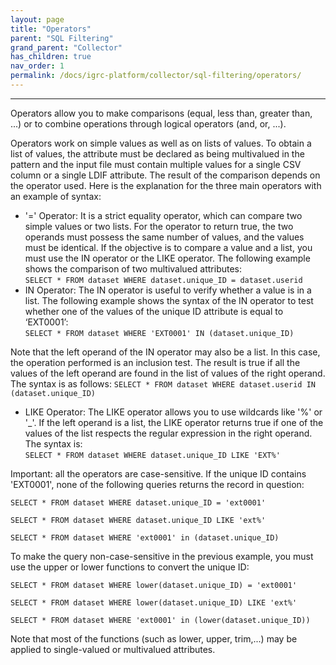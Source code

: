 ```yaml
---
layout: page
title: "Operators"
parent: "SQL Filtering"
grand_parent: "Collector"
has_children: true
nav_order: 1
permalink: /docs/igrc-platform/collector/sql-filtering/operators/
---
```

---

Operators allow you to make comparisons (equal, less than, greater than, ...) or to combine operations through logical operators (and, or, ...).   

Operators work on simple values as well as on lists of values. To obtain a list of values, the attribute must be declared as being multivalued in the pattern and the input file must contain multiple values for a single CSV column or a single LDIF attribute. The result of the comparison depends on the operator used. Here is the explanation for the three main operators with an example of syntax:

- '=' Operator: It is a strict equality operator, which can compare two simple values or two lists. For the operator to return true, the two operands must possess the same number of values, and the values must be identical. If the objective is to compare a value and a list, you must use the IN operator or the LIKE operator. The following example shows the comparison of two multivalued attributes:    
`SELECT * FROM dataset WHERE dataset.unique_ID = dataset.userid`   
- IN Operator: The IN operator is useful to verify whether a value is in a list. The following example shows the syntax of the IN operator to test whether one of the values of the unique ID attribute is equal to ‘EXT0001’:  
`SELECT * FROM dataset WHERE 'EXT0001' IN (dataset.unique_ID)`   

Note that the left operand of the IN operator may also be a list. In this case, the operation performed is an inclusion test. The result is true if all the values of the left operand are found in the list of values of the right operand. The syntax is as follows:
`SELECT * FROM dataset WHERE dataset.userid IN (dataset.unique_ID)`
- LIKE Operator: The LIKE operator allows you to use wildcards like '%' or '\_'. If the left operand is a list, the LIKE operator returns true if one of the values of the list respects the regular expression in the right operand. The syntax is:   
`SELECT * FROM dataset WHERE dataset.unique_ID LIKE 'EXT%'`

Important: all the operators are case-sensitive. If the unique ID contains 'EXT0001', none of the following queries returns the record in question:
```
SELECT * FROM dataset WHERE dataset.unique_ID = 'ext0001'

SELECT * FROM dataset WHERE dataset.unique_ID LIKE 'ext%'

SELECT * FROM dataset WHERE 'ext0001' in (dataset.unique_ID)
```

To make the query non-case-sensitive in the previous example, you must use the upper or lower functions to convert the unique ID:
```
SELECT * FROM dataset WHERE lower(dataset.unique_ID) = 'ext0001'

SELECT * FROM dataset WHERE lower(dataset.unique_ID) LIKE 'ext%'

SELECT * FROM dataset WHERE 'ext0001' in (lower(dataset.unique_ID))
```

Note that most of the functions (such as lower, upper, trim,...) may be applied to single-valued or multivalued attributes.

